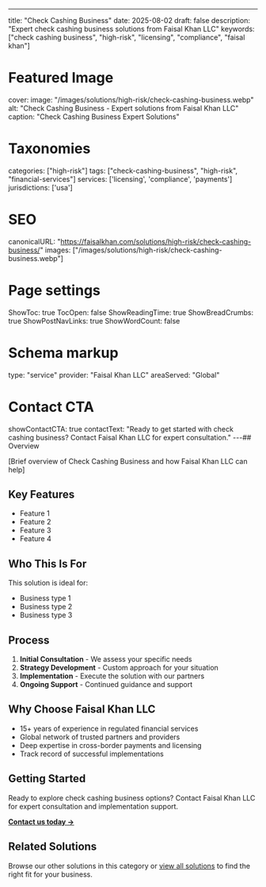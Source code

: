 ---
title: "Check Cashing Business"
date: 2025-08-02
draft: false
description: "Expert check cashing business solutions from Faisal Khan LLC"
keywords: ["check cashing business", "high-risk", "licensing", "compliance", "faisal khan"]

# Featured Image
cover:
    image: "/images/solutions/high-risk/check-cashing-business.webp"
    alt: "Check Cashing Business - Expert solutions from Faisal Khan LLC"
    caption: "Check Cashing Business Expert Solutions"

# Taxonomies
categories: ["high-risk"]
tags: ["check-cashing-business", "high-risk", "financial-services"]
services: ['licensing', 'compliance', 'payments']
jurisdictions: ['usa']

# SEO
canonicalURL: "https://faisalkhan.com/solutions/high-risk/check-cashing-business/"
images: ["/images/solutions/high-risk/check-cashing-business.webp"]

# Page settings
ShowToc: true
TocOpen: false
ShowReadingTime: true
ShowBreadCrumbs: true
ShowPostNavLinks: true
ShowWordCount: false

# Schema markup
type: "service"
provider: "Faisal Khan LLC"
areaServed: "Global"

# Contact CTA
showContactCTA: true
contactText: "Ready to get started with check cashing business? Contact Faisal Khan LLC for expert consultation."
---## Overview

[Brief overview of Check Cashing Business and how Faisal Khan LLC can help]

## Key Features

- Feature 1
- Feature 2  
- Feature 3
- Feature 4

## Who This Is For

This solution is ideal for:

- Business type 1
- Business type 2
- Business type 3

## Process

1. **Initial Consultation** - We assess your specific needs
2. **Strategy Development** - Custom approach for your situation  
3. **Implementation** - Execute the solution with our partners
4. **Ongoing Support** - Continued guidance and support

## Why Choose Faisal Khan LLC

- 15+ years of experience in regulated financial services
- Global network of trusted partners and providers
- Deep expertise in cross-border payments and licensing
- Track record of successful implementations

## Getting Started

Ready to explore check cashing business options? Contact Faisal Khan LLC for expert consultation and implementation support.

**[Contact us today →](mailto:contact@faisalkhan.com)**

## Related Solutions

Browse our other solutions in this category or [view all solutions](/solutions/) to find the right fit for your business.
